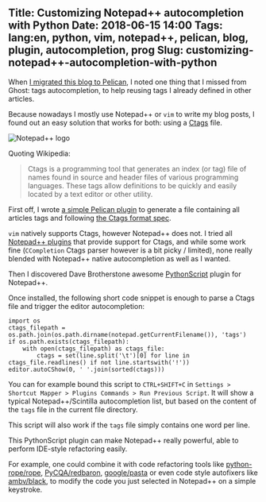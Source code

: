 Title: Customizing Notepad++ autocompletion with Python
Date: 2018-06-15 14:00
Tags: lang:en, python, vim, notepad++, pelican, blog, plugin, autocompletion, prog
Slug: customizing-notepad++-autocompletion-with-python
---

When [I migrated this blog to Pelican](https://chezsoi.org/lucas/blog/migration-du-blog-de-ghost-a-pelican.html),
I noted one thing that I missed from Ghost: tags autocompletion, to help reusing tags I already defined in other articles.

Because nowadays I mostly use Notepad++ or `vim` to write my blog posts,
I found out an easy solution that works for both: using a [Ctags](https://en.wikipedia.org/wiki/Ctags) file.

![Notepad++ logo](images/2018/06/notepad++_logo.jpg)

Quoting Wikipedia:

> Ctags is a programming tool that generates an index (or tag) file of names found in source and header files of various programming languages.
> These tags allow definitions to be quickly and easily located by a text editor or other utility.

First off, I wrote [a simple Pelican plugin](https://github.com/getpelican/pelican-plugins/pull/1038) to generate
a file containing all articles tags and following [the Ctags format spec](http://ctags.sourceforge.net/FORMAT).

`vim` natively supports Ctags, however Notepad++ does not.
I tried all [Notepad++ plugins](http://docs.notepad-plus-plus.org/index.php?title=Plugin_Central) that provide support for Ctags,
and while some work fine (`CCompletion` Ctags parser however is a bit picky / limited),
none really blended with Notepad++ native autocompletion as well as I wanted.

Then I discovered Dave Brotherstone awesome [PythonScript](https://github.com/bruderstein/PythonScript) plugin for Notepad++.

Once installed, the following short code snippet is enough to parse a Ctags file and trigger the editor autocompletion:
```
import os
ctags_filepath = os.path.join(os.path.dirname(notepad.getCurrentFilename()), 'tags')
if os.path.exists(ctags_filepath):
    with open(ctags_filepath) as ctags_file:
        ctags = set(line.split('\t')[0] for line in ctags_file.readlines() if not line.startswith('!'))
editor.autoCShow(0, ' '.join(sorted(ctags)))
```

You can for example bound this script to `CTRL+SHIFT+C` in `Settings > Shortcut Mapper > Plugins Commands > Run Previous Script`.
It will show a typical Notepad++/Scintilla autocompletion list, but based on the content of the `tags` file in the current file directory.

This script will also work if the `tags` file simply contains one word per line.

This PythonScript plugin can make Notepad++ really powerful,
able to perform IDE-style refactoring easily.

For example, one could combine it with code refactoring tools like [python-rope/rope](https://github.com/python-rope/rope), [PyCQA/redbaron](https://github.com/PyCQA/redbaron),
[google/pasta](https://github.com/google/pasta) or even code style autofixers like [ambv/black](https://github.com/ambv/black),
to modify the code you just selected in Notepad++ on a simple keystroke.

<style>
    article img {
        display: block;
        margin: 0 auto;
        max-height: 20rem;
    }
</style>

